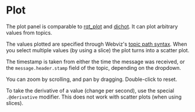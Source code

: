 # Plot

The plot panel is comparable to [rqt_plot](http://wiki.ros.org/rqt_plot) and [dichot](https://github.robot.car/cruise/dichot). It can plot arbitrary values from topics.

The values plotted are specified through Webviz's [topic path syntax](/help/topic-path-syntax). When you select multiple values (by using a slice) the plot turns into a scatter plot.

The timestamp is taken from either the time the message was received, or the `message.header.stamp` field of the topic, depending on the dropdown.

You can zoom by scrolling, and pan by dragging. Double-click to reset.

To take the derivative of a value (change per second), use the special `.@derivative` modifier. This does not work with scatter plots (when using slices).
